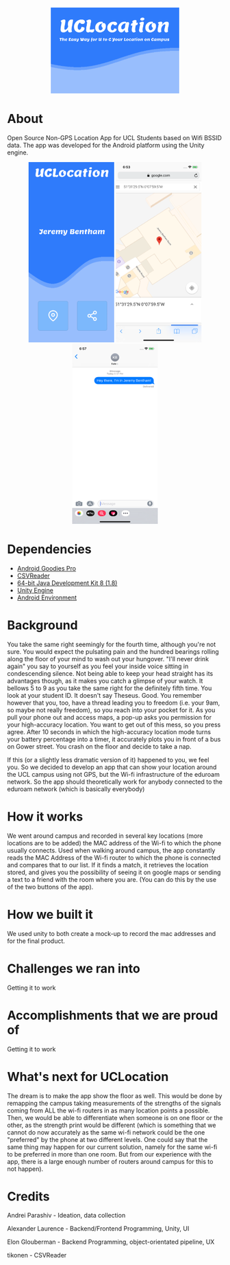 <p align="center">
<img src="https://raw.githubusercontent.com/alexlaurence/UCLocation/master/banner.png" data-canonical-src="https://raw.githubusercontent.com/alexlaurence/UCLocation/master/banner.png" width="300" height="200"/>
</p>

# About
Open Source Non-GPS Location App for UCL Students based on Wifi BSSID data. The app was developed for the Android platform using the Unity engine.

<p align="center">
<img src="https://github.com/alexlaurence/UCLocation/raw/master/prev1.png" data-canonical-src="https://github.com/alexlaurence/UCLocation/raw/master/prev1.png" width="200" height="420"/>
  <img src="https://github.com/alexlaurence/UCLocation/raw/master/prev2.png" data-canonical-src="https://github.com/alexlaurence/UCLocation/raw/master/prev2.png" width="200" height="420"/>
  <img src="https://github.com/alexlaurence/UCLocation/raw/master/prev3.png" data-canonical-src="https://github.com/alexlaurence/UCLocation/raw/master/prev3.png" width="200" height="420"/>
</p>

# Dependencies
- [Android Goodies Pro](https://www.assetstore.unity3d.com/go/v2?from=%23!%2Fcontent%2F67473)
- [CSVReader](https://github.com/tikonen/blog/blob/master/csvreader/CSVReader.cs)
- [64-bit Java Development Kit 8 (1.8)](http://www.oracle.com/technetwork/java/javase/downloads/jdk8-downloads-2133151.html)
- [Unity Engine](https://unity3d.com/get-unity/download)
- [Android Environment](https://docs.unity3d.com/Manual/android-sdksetup.html)

# Background
You take the same right seemingly for the fourth time, although you're not sure. You would expect the pulsating pain and the hundred bearings rolling along the floor of your mind to wash out your hungover. "I'll never drink again" you say to yourself as you feel your inside voice sitting in condescending silence. Not being able to keep your head straight has its advantages though, as it makes you catch a glimpse of your watch. It bellows 5 to 9 as you take the same right for the definitely fifth time. You look at your student ID. It doesn't say Theseus. Good. You remember however that you, too, have a thread leading you to freedom (i.e. your 9am, so maybe not really freedom), so you reach into your pocket for it. As you pull your phone out and access maps, a pop-up asks you permission for your high-accuracy location. You want to get out of this mess, so you press agree. After 10 seconds in which the high-accuracy location mode turns your battery percentage into a timer, it accurately plots you in front of a bus on Gower street. You crash on the floor and decide to take a nap.

If this (or a slightly less dramatic version of it) happened to you, we feel you. So we decided to develop an app that can show your location around the UCL campus using not GPS, but the Wi-fi infrastructure of the eduroam network. So the app should theoretically work for anybody connected to the eduroam network (which is basically everybody)

# How it works
We went around campus and recorded in several key locations (more locations are to be added) the MAC address of the Wi-fi to which the phone usually connects. Used when walking around campus, the app constantly reads the MAC Address of the Wi-fi router to which the phone is connected and compares that to our list. If it finds a match, it retrieves the location stored, and gives you the possibility of seeing it on google maps or sending a text to a friend with the room where you are. (You can do this by the use of the two buttons of the app).

# How we built it
We used unity to both create a mock-up to record the mac addresses and for the final product.

# Challenges we ran into
Getting it to work

# Accomplishments that we are proud of
Getting it to work

# What's next for UCLocation
The dream is to make the app show the floor as well. This would be done by remapping the campus taking measurements of the strengths of the signals coming from ALL the wi-fi routers in as many location points a possible. Then, we would be able to differentiate when someone is on one floor or the other, as the strength print would be different (which is something that we cannot do now accurately as the same wi-fi network could be the one "preferred" by the phone at two different levels. One could say that the same thing may happen for our current solution, namely for the same wi-fi to be preferred in more than one room. But from our experience with the app, there is a large enough number of routers around campus for this to not happen).

# Credits
Andrei Parashiv - Ideation, data collection

Alexander Laurence - Backend/Frontend Programming, Unity, UI

Elon Glouberman - Backend Programming, object-orientated pipeline, UX

tikonen - CSVReader
